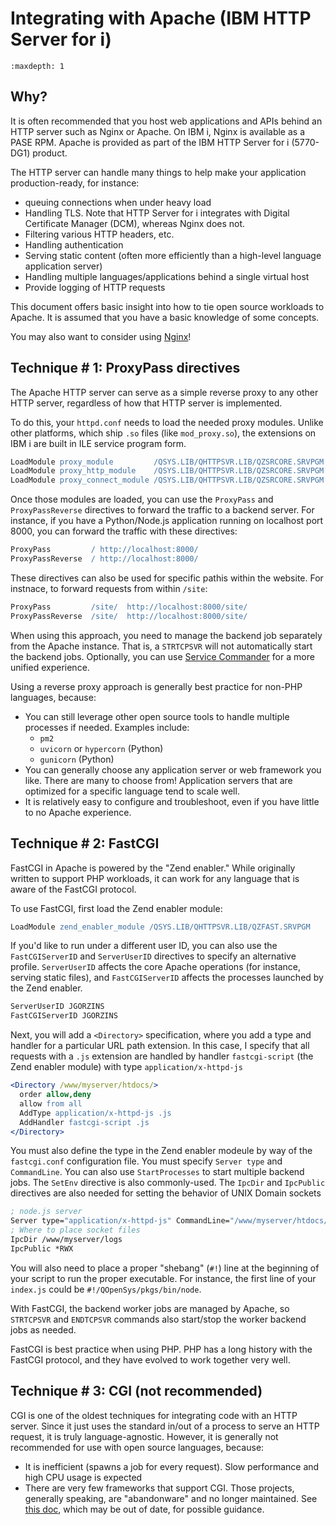# Integrating with Apache (IBM HTTP Server for i)

```{toctree}
:maxdepth: 1
```

## Why?

It is often recommended that you host web applications and APIs behind an HTTP server such
as Nginx or Apache. On IBM i, Nginx is available as a PASE RPM. Apache is provided as
part of the IBM HTTP Server for i (5770-DG1) product. 

The HTTP server can handle many things to help make your application production-ready, for
instance:

- queuing connections when under heavy load
- Handling TLS. Note that HTTP Server for i integrates with Digital Certificate Manager (DCM),
whereas Nginx does not.
- Filtering various HTTP headers, etc.
- Handling authentication
- Serving static content (often more efficiently than a high-level language application server)
- Handling multiple languages/applications behind a single virtual host
- Provide logging of HTTP requests

This document offers basic insight into how to tie open source workloads to Apache. It is
assumed that you have a basic knowledge of some concepts.

You may also want to consider using [Nginx](../nginx/README.md)!

## Technique # 1: ProxyPass directives

The Apache HTTP server can serve as a simple reverse proxy to any other HTTP server,
regardless of how that HTTP server is implemented.

To do this, your `httpd.conf` needs to load the needed proxy modules. Unlike other platforms,
which ship `.so` files (like `mod_proxy.so`), the extensions on IBM i are built in
ILE service program form. 

```apache
LoadModule proxy_module         /QSYS.LIB/QHTTPSVR.LIB/QZSRCORE.SRVPGM
LoadModule proxy_http_module    /QSYS.LIB/QHTTPSVR.LIB/QZSRCORE.SRVPGM
LoadModule proxy_connect_module /QSYS.LIB/QHTTPSVR.LIB/QZSRCORE.SRVPGM
```

Once those modules are loaded, you can use the `ProxyPass` and `ProxyPassReverse` directives
to forward the traffic to a backend server. For instance, if you have a Python/Node.js application
running on localhost port 8000, you can forward the traffic with these directives:

```apache
ProxyPass         / http://localhost:8000/
ProxyPassReverse  / http://localhost:8000/
```
These directives can also be used for specific pathis within the website. For instnace,
to forward requests from within `/site`:

```apache
ProxyPass         /site/  http://localhost:8000/site/
ProxyPassReverse  /site/  http://localhost:8000/site/
``` 

When using this approach, you need to manage the backend job separately from the Apache instance.
That is, a `STRTCPSVR` will not automatically start the backend jobs. Optionally, you can use
[Service Commander](https://theprez.github.io/ServiceCommander-IBMi/#service-commander-for-ibm-i)
for a more unified experience.

Using a reverse proxy approach is generally best practice for non-PHP languages, because:
- You can still leverage other open source tools to handle multiple processes if needed. Examples include:
  - `pm2`
  - `uvicorn` or `hypercorn` (Python)
  - `gunicorn` (Python)
- You can generally choose any application server or web framework you like. There are many to choose from!
Application servers that are optimized for a specific language tend to scale well. 
- It is relatively easy to configure and troubleshoot, even if you have little to no Apache experience.

## Technique # 2: FastCGI

FastCGI in Apache is powered by the "Zend enabler." While originally written to support PHP workloads,
it can work for any language that is aware of the FastCGI protocol. 

To use FastCGI, first load the Zend enabler module:

```apache
LoadModule zend_enabler_module /QSYS.LIB/QHTTPSVR.LIB/QZFAST.SRVPGM
```

If you'd like to run under a different user ID, you can also use the `FastCGIServerID` and
`ServerUserID` directives to specify an alternative profile. `ServerUserID` affects the core Apache
operations (for instance, serving static files), and `FastCGIServerID` affects the processes
launched by the Zend enabler.
```apache
ServerUserID JGORZINS
FastCGIServerID JGORZINS
```

Next, you will add a `<Directory>` specification, where you add a type and handler for a particular
URL path extension. In this case, I specify that all requests with a `.js` extension are handled
by handler `fastcgi-script` (the Zend enabler module) with type `application/x-httpd-js`
```apache
<Directory /www/myserver/htdocs/>
  order allow,deny
  allow from all
  AddType application/x-httpd-js .js
  AddHandler fastcgi-script .js
</Directory>
```

You must also define the type in the Zend enabler modeule by way of the `fastcgi.conf` configuration file. 
You must specify `Server type` and `CommandLine`. You can also use `StartProcesses` to start multiple backend
jobs. The `SetEnv` directive is also commonly-used.
The `IpcDir` and `IpcPublic` directives are also needed for setting the behavior of UNIX Domain sockets
```lisp
; node.js server
Server type="application/x-httpd-js" CommandLine="/www/myserver/htdocs/node/index.js" StartProcesses="4"  SetEnv="LC_ALL=EN_US.UTF-8" 
; Where to place socket files
IpcDir /www/myserver/logs
IpcPublic *RWX
```

You will also need to place a proper "shebang" (`#!`) line at the beginning of your script to run the proper executable.
For instance, the first line of your `index.js` could be `#!/QOpenSys/pkgs/bin/node`.

With FastCGI, the backend worker jobs are managed by Apache, so `STRTCPSVR` and `ENDTCPSVR` commands also
start/stop the worker backend jobs as needed.

FastCGI is best practice when using PHP. PHP has a long history with the FastCGI protocol, and they have evolved to work
together very well.

## Technique # 3: CGI (not recommended)

CGI is one of the oldest techniques for integrating code with an HTTP server. Since it just uses the standard in/out
of a process to serve an HTTP request, it is truly language-agnostic.
However, it is generally not recommended for use with open source languages, because:
- It is inefficient (spawns a job for every request). Slow performance and high CPU usage is expected
- There are very few frameworks that support CGI. Those projects, generally speaking, are "abandonware"
and no longer maintained.
See [this doc](http://www.youngiprofessionals.com/wiki/index.php/PASE/PASECGI), which may be out of date, for possible guidance.

